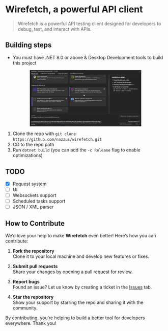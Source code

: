 # Wirefetch, a powerful API client

> Wirefetch is a powerful API testing client designed for developers to debug, test, and interact with APIs.

## Building steps

- You must have .NET 8.0 or above & Desktop Development tools to build this project

<div align="center">
	<img src="repo_assets/vs_installer_0.png" width="350" align="center"/>
</div>

1. Clone the repo with `git clone https://github.com/nazzus/wirefetch.git`
2. CD to the repo path
3. Run `dotnet build` (you can add the `-c Release` flag to enable optimizations)

## TODO
- [x] Request system
- [ ] UI
- [ ] Websockets support
- [ ] Scheduled tasks support
- [ ] JSON / XML parser

## How to Contribute 
We’d love your help to make **Wirefetch** even better! Here’s how you can contribute:

1. **Fork the repository**  
   Clone it to your local machine and develop new features or fixes.  

2. **Submit pull requests**  
   Share your changes by opening a pull request for review.  

3. **Report bugs**  
   Found an issue? Let us know by creating a ticket in the [Issues](https://github.com/nazzus/wirefetch/issues) tab.  

4. **Star the repository**  
   Show your support by starring the repo and sharing it with the community.  

By contributing, you’re helping to build a better tool for developers everywhere. Thank you!
